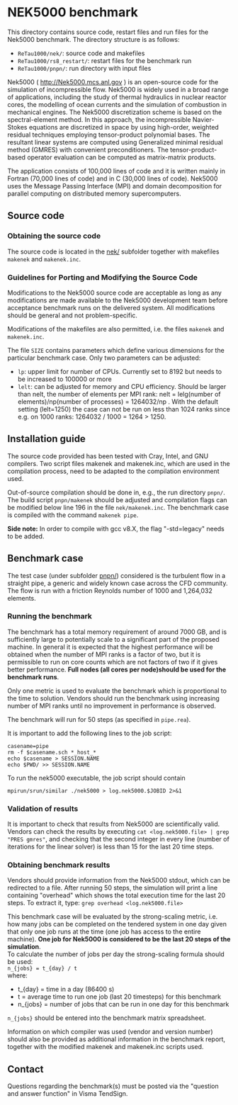 # NEK5000 benchmark

This directory contains source code, restart files and run files
for the Nek5000 benchmark. The directory structure is as follows:
- `ReTau1000/nek/`: source code and makefiles
- `ReTau1000/rs8_restart/`: restart files for the benchmark run
- `ReTau1000/pnpn/`: run directory with input files

Nek5000 ( http://Nek5000.mcs.anl.gov ) is an open-source code for the
simulation of incompressible flow. Nek5000 is widely used in a broad
range of applications, including the study of thermal hydraulics in
nuclear reactor cores, the modelling of ocean currents and the
simulation of combustion in mechanical engines. The Nek5000
discretization scheme is based on the spectral-element method. In this
approach, the incompressible Navier-Stokes equations are discretized
in space by using high-order, weighted residual techniques employing
tensor-product polynomial bases. The resultant linear systems are
computed using Generalized minimal residual method (GMRES) with
convenient preconditioners. The tensor-product-based operator
evaluation can be computed as matrix-matrix products.

The application consists of 100,000 lines of code and it is written
mainly in Fortran (70,000 lines of code) and in C (30,000 lines of
code). Nek5000 uses the Message Passing Interface (MPI) and domain
decomposition for parallel computing on distributed memory
supercomputers.

## Source code

### Obtaining the source code

The source code is located in the [nek/](nek/) subfolder together 
with makefiles `makenek` and `makenek.inc`.

### Guidelines for Porting and Modifying the Source Code

Modifications to the Nek5000 source code are acceptable as long as any
modifications are made available to the Nek5000 development team 
before acceptance benchmark runs on the delivered system.
All modifications should be general and not problem-specific.

Modifications of the makefiles are also permitted, i.e. the 
files `makenek` and `makenek.inc`.

The file `SIZE` contains parameters which define various dimensions 
for the particular benchmark case. Only two parameters can be adjusted:
- `lp`: upper limit for number of CPUs. Currently set to 8192 
  but needs to be increased to 100000 or more
- `lelt`: can be adjusted for memory and CPU efficiency. 
  Should be larger than nelt, the number of elements per MPI rank:
  nelt = lelg(number of elements)/np(number of processes) = 1264032/np .
  With the default setting (lelt=1250) the case can not be run on less
  than 1024 ranks since e.g. on 1000 ranks: 1264032 / 1000 = 1264 > 1250.
  
## Installation guide

The source code provided has been tested with Cray, Intel, and GNU
compilers. Two script files makenek and makenek.inc, which are used in
the compilation process, need to be adapted to the compilation
environment used.

Out-of-source compilation should be done in, e.g., the run directory
`pnpn/`. The build script `pnpn/makenek` should be adjusted and
compilation flags can be modified below line 196 in the file
`nek/makenek.inc`.  The benchmark case is compiled with the command
`makenek pipe`.

**Side note:** In order to compile with gcc v8.X, the flag "-std=legacy" needs to be added.

## Benchmark case

The test case (under subfolder [pnpn/](pnpn/)) 
considered is the turbulent flow in a straight pipe, a
generic and widely known case across the CFD community. The flow is
run with a friction Reynolds number of 1000 and 1,264,032 elements.

### Running the benchmark

The benchmark has a total memory requirement of around 7000 GB, and is
sufficiently large to potentially scale to a significant part of the
proposed machine. In general it is expected that the highest
performance will be obtained when the number of MPI ranks is a factor
of two, but it is permissible to run on core counts which are not
factors of two if it gives better performance. **Full nodes (all cores 
per node)should be used for the benchmark runs**.

Only one metric is used to evaluate the benchmark which is
proportional to the time to solution.  Vendors should run the
benchmark using increasing number of MPI ranks until no improvement in
performance is observed.

The benchmark will run for 50 steps (as specified in `pipe.rea`).

It is important to add the following lines to the job script:
```
casename=pipe
rm -f $casename.sch *_host_*
echo $casename > SESSION.NAME
echo $PWD/ >> SESSION.NAME
```

To run the nek5000 executable, the job script should contain
```
mpirun/srun/similar ./nek5000 > log.nek5000.$JOBID 2>&1
```

### Validation of results

It is important to check that results from Nek5000 are scientifically
valid. Vendors can check the results by executing `cat
<log.nek5000.file> | grep "PRES gmres"`, and checking that the second
integer in every line (number of iterations for the linear solver) is
less than 15 for the last 20 time steps.

### Obtaining benchmark results

Vendors should provide information from the Nek5000 stdout, which
can be redirected to a file. 
After running 50 steps, the simulation will print a line containing 
"overhead" which shows the total execution time for the last 20 steps.
To extract it, type:
`grep overhead <log.nek5000.file>`

This benchmark case will be evaluated by the strong-scaling metric,
i.e. how many jobs can be completed on the tendered system in one day
given that only one job runs at the time (one job has access to the
entire machine).  **One job for Nek5000 is considered to be the last
20 steps of the simulation**.  
To calculate the number of jobs per day
the strong-scaling formula should be used:   
`n_{jobs} = t_{day} / t`  
where: 
- t_{day} = time in a day (86400 s) 
- t = average time to run one job (last 20 timesteps) for this benchmark 
- n_{jobs} = number of jobs that can be run in one day for this benchmark

`n_{jobs}` should be entered into the benchmark matrix spreadsheet.



Information on which compiler was used (vendor and version number)
should also be provided as additional information in the benchmark report, 
together with the modified makenek and makenek.inc scripts used.

## Contact

Questions regarding the benchmark(s) must be posted via the "question
and answer function" in Visma TendSign.

